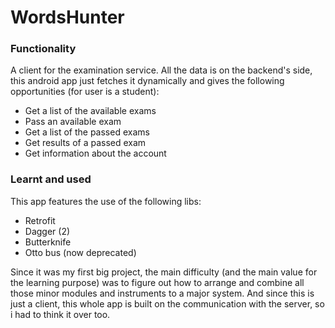 # WordsHunter

### Functionality
A client for the examination service. All the data is on the backend's side, this android app just fetches it dynamically and gives the following opportunities (for user is a student):
- Get a list of the available exams
- Pass an available exam
- Get a list of the passed exams
- Get results of a passed exam
- Get information about the account
### Learnt and used
This app features the use of the following libs:
- Retrofit
- Dagger (2)
- Butterknife
- Otto bus (now deprecated)

Since it was my first big project, the main difficulty (and the main value for the learning purpose) was to figure out how to arrange and combine all those minor modules and instruments to a major system.
And since this is just a client, this whole app is built on the communication with the server, so i had to think it over too.